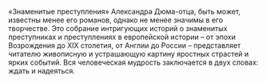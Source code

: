 <!--2015-12-07 21:38:49-->
«Знаменитые преступления» Александра Дюма-отца, быть может, известны менее его романов, однако не менее значимы в его творчестве. Это собрание интригующих историй о знаменитых преступниках и преступлениях в европейской истории – от эпохи Возрождения до XIX столетия, от Англии до России – представляет читателю живописную и устрашающую картину яростных страстей и ярких событий.
Вся человеческая мудрость заключается в двух словах: ждать и надеяться.